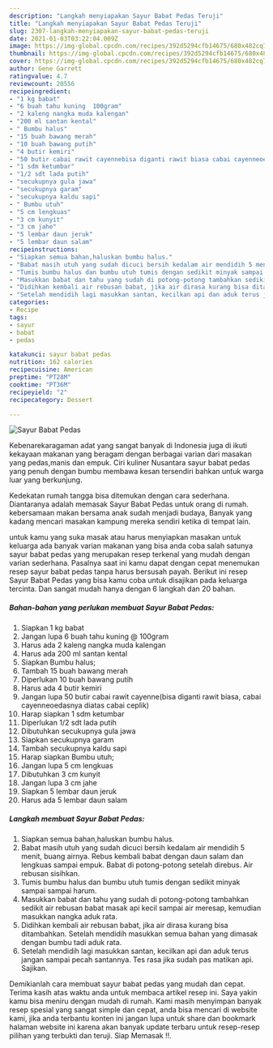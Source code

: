 ```yaml
---
description: "Langkah menyiapakan Sayur Babat Pedas Teruji"
title: "Langkah menyiapakan Sayur Babat Pedas Teruji"
slug: 2307-langkah-menyiapakan-sayur-babat-pedas-teruji
date: 2021-01-03T03:22:04.009Z
image: https://img-global.cpcdn.com/recipes/392d5294cfb14675/680x482cq70/sayur-babat-pedas-foto-resep-utama.jpg
thumbnail: https://img-global.cpcdn.com/recipes/392d5294cfb14675/680x482cq70/sayur-babat-pedas-foto-resep-utama.jpg
cover: https://img-global.cpcdn.com/recipes/392d5294cfb14675/680x482cq70/sayur-babat-pedas-foto-resep-utama.jpg
author: Gene Garrett
ratingvalue: 4.7
reviewcount: 20556
recipeingredient:
- "1 kg babat"
- "6 buah tahu kuning  100gram"
- "2 kaleng nangka muda kalengan"
- "200 ml santan kental"
- " Bumbu halus"
- "15 buah bawang merah"
- "10 buah bawang putih"
- "4 butir kemiri"
- "50 butir cabai rawit cayennebisa diganti rawit biasa cabai cayenneoedasnya diatas cabai ceplik"
- "1 sdm ketumbar"
- "1/2 sdt lada putih"
- "secukupnya gula jawa"
- "secukupnya garam"
- "secukupnya kaldu sapi"
- " Bumbu utuh"
- "5 cm lengkuas"
- "3 cm kunyit"
- "3 cm jahe"
- "5 lembar daun jeruk"
- "5 lembar daun salam"
recipeinstructions:
- "Siapkan semua bahan,haluskan bumbu halus."
- "Babat masih utuh yang sudah dicuci bersih kedalam air mendidih 5 menit, buang airnya. Rebus kembali babat dengan daun salam dan lengkuas sampai empuk. Babat di potong-potong setelah direbus. Air rebusan sisihkan."
- "Tumis bumbu halus dan bumbu utuh tumis dengan sedikit minyak sampai sampai harum."
- "Masukkan babat dan tahu yang sudah di potong-potong tambahkan sedikit air rebusan babat masak api kecil sampai air meresap, kemudian masukkan nangka aduk rata."
- "Didihkan kembali air rebusan babat, jika air dirasa kurang bisa ditambahkan. Setelah mendidih masukkan semua bahan yang dimasak dengan bumbu tadi aduk rata."
- "Setelah mendidih lagi masukkan santan, kecilkan api dan aduk terus jangan sampai pecah santannya. Tes rasa jika sudah pas matikan api. Sajikan."
categories:
- Recipe
tags:
- sayur
- babat
- pedas

katakunci: sayur babat pedas 
nutrition: 162 calories
recipecuisine: American
preptime: "PT28M"
cooktime: "PT36M"
recipeyield: "2"
recipecategory: Dessert

---
```



![Sayur Babat Pedas](https://img-global.cpcdn.com/recipes/392d5294cfb14675/680x482cq70/sayur-babat-pedas-foto-resep-utama.jpg)

Kebenarekaragaman adat yang sangat banyak di Indonesia juga di ikuti kekayaan makanan yang beragam dengan berbagai varian dari masakan yang pedas,manis dan empuk. Ciri kuliner Nusantara sayur babat pedas yang penuh dengan bumbu membawa kesan tersendiri bahkan untuk warga luar yang berkunjung.




Kedekatan rumah tangga bisa ditemukan dengan cara sederhana. Diantaranya adalah memasak Sayur Babat Pedas untuk orang di rumah. kebersamaan makan bersama anak sudah menjadi budaya, Banyak yang kadang mencari masakan kampung mereka sendiri ketika di tempat lain.

untuk kamu yang suka masak atau harus menyiapkan masakan untuk keluarga ada banyak varian makanan yang bisa anda coba salah satunya sayur babat pedas yang merupakan resep terkenal yang mudah dengan varian sederhana. Pasalnya saat ini kamu dapat dengan cepat menemukan resep sayur babat pedas tanpa harus bersusah payah.
Berikut ini resep Sayur Babat Pedas yang bisa kamu coba untuk disajikan pada keluarga tercinta. Dan sangat mudah hanya dengan 6 langkah dan 20 bahan.


<!--inarticleads1-->

##### Bahan-bahan yang perlukan membuat Sayur Babat Pedas:

1. Siapkan 1 kg babat
1. Jangan lupa 6 buah tahu kuning @ 100gram
1. Harus ada 2 kaleng nangka muda kalengan
1. Harus ada 200 ml santan kental
1. Siapkan  Bumbu halus;
1. Tambah 15 buah bawang merah
1. Diperlukan 10 buah bawang putih
1. Harus ada 4 butir kemiri
1. Jangan lupa 50 butir cabai rawit cayenne(bisa diganti rawit biasa, cabai cayenneoedasnya diatas cabai ceplik)
1. Harap siapkan 1 sdm ketumbar
1. Diperlukan 1/2 sdt lada putih
1. Dibutuhkan secukupnya gula jawa
1. Siapkan secukupnya garam
1. Tambah secukupnya kaldu sapi
1. Harap siapkan  Bumbu utuh;
1. Jangan lupa 5 cm lengkuas
1. Dibutuhkan 3 cm kunyit
1. Jangan lupa 3 cm jahe
1. Siapkan 5 lembar daun jeruk
1. Harus ada 5 lembar daun salam




<!--inarticleads2-->

##### Langkah membuat  Sayur Babat Pedas:

1. Siapkan semua bahan,haluskan bumbu halus.
1. Babat masih utuh yang sudah dicuci bersih kedalam air mendidih 5 menit, buang airnya. Rebus kembali babat dengan daun salam dan lengkuas sampai empuk. Babat di potong-potong setelah direbus. Air rebusan sisihkan.
1. Tumis bumbu halus dan bumbu utuh tumis dengan sedikit minyak sampai sampai harum.
1. Masukkan babat dan tahu yang sudah di potong-potong tambahkan sedikit air rebusan babat masak api kecil sampai air meresap, kemudian masukkan nangka aduk rata.
1. Didihkan kembali air rebusan babat, jika air dirasa kurang bisa ditambahkan. Setelah mendidih masukkan semua bahan yang dimasak dengan bumbu tadi aduk rata.
1. Setelah mendidih lagi masukkan santan, kecilkan api dan aduk terus jangan sampai pecah santannya. Tes rasa jika sudah pas matikan api. Sajikan.




Demikianlah cara membuat sayur babat pedas yang mudah dan cepat. Terima kasih atas waktu anda untuk membaca artikel resep ini. Saya yakin kamu bisa meniru dengan mudah di rumah. Kami masih menyimpan banyak resep spesial yang sangat simple dan cepat, anda bisa mencari di website kami, jika anda terbantu konten ini jangan lupa untuk share dan bookmark halaman website ini karena akan banyak update terbaru untuk resep-resep pilihan yang terbukti dan teruji. Siap Memasak !!. 
